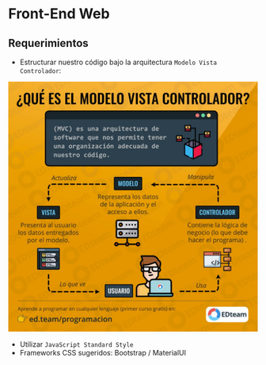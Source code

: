 # Front-End Web

## Requerimientos

- Estructurar nuestro código bajo la arquitectura `Modelo Vista Controlador`:

<p align="center">
  <img width="600" src="./mvc.jpg" />
</p>


- Utilizar `JavaScript Standard Style`
- Frameworks CSS sugeridos: Bootstrap / MaterialUI